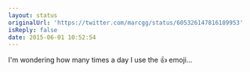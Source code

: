 ```yaml
---
layout: status
originalUrl: 'https://twitter.com/marcgg/status/605326147816189953'
isReply: false
date: 2015-06-01 10:52:54
---
```


I'm wondering how many times a day I use the 👍 emoji...
